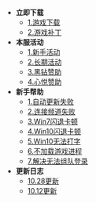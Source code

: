 - **立即下载**
   -  [1.游戏下载](?id=%e6%b8%b8%e6%88%8f%e4%b8%8b%e8%bd%bd)
   -  [2.游戏补丁](?id=%e6%9c%80%e6%96%b0%e8%a1%a5%e4%b8%81)
- **本服活动**
   - [1.新手活动](/1/1.md)
   - [2.长期活动](/1/2.md)
   - [3.黑钻赞助](/1/3.md)
   - [4.心悦赞助](/1/4.md)
- **新手帮助**
   - [1.自动更新失败](/2/1.md)
   - [2.连接频道失败](/2/2.md)
   - [3.Win7闪退卡顿](/2/3.md)
   - [4.Win10闪退卡顿](/2/4.md)
   - [5.Win10无法打字](/2/5.md)
   - [6.不加载游戏进程](/2/6.md)
   - [7.解决无法组队登录](/2/7.md)   
- **更新日志**
   - [10.28更新](/3/20191028.md)
   - [10.12更新](/3/20191012.md)


